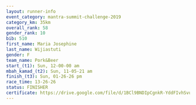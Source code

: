 ```yaml
---
layout: runner-info 
event_category: mantra-summit-challenge-2019 
category_km: 35km 
overall_rank: 58
gender_rank: 10
bib: 510
first_name: Maria Josephine
last_name: Wijiastuti
gender: F
team_name: Pork&Beer
start_(t1): Sun, 12-00-00 am
mbah_kamad_(t2): Sun, 11-05-21 am
finish_(t3): Sun, 01-26-26 pm
race_time: 13-26-26
status: FINISHER
certificate: https://drive.google.com/file/d/1BCl9BNDIpCgnkR-YddFIvhSvuWx1-9eR/view?usp=sharing
---
```

